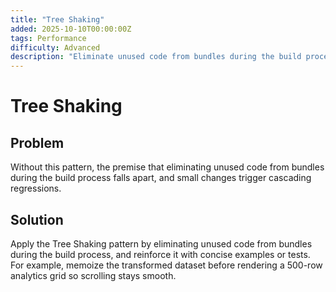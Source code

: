 ```yaml
---
title: "Tree Shaking"
added: 2025-10-10T00:00:00Z
tags: Performance
difficulty: Advanced
description: "Eliminate unused code from bundles during the build process."
---
```

# Tree Shaking

## Problem

Without this pattern, the premise that eliminating unused code from bundles during the build process falls apart, and small changes trigger cascading regressions.

## Solution

Apply the Tree Shaking pattern by eliminating unused code from bundles during the build process, and reinforce it with concise examples or tests. For example, memoize the transformed dataset before rendering a 500-row analytics grid so scrolling stays smooth.
